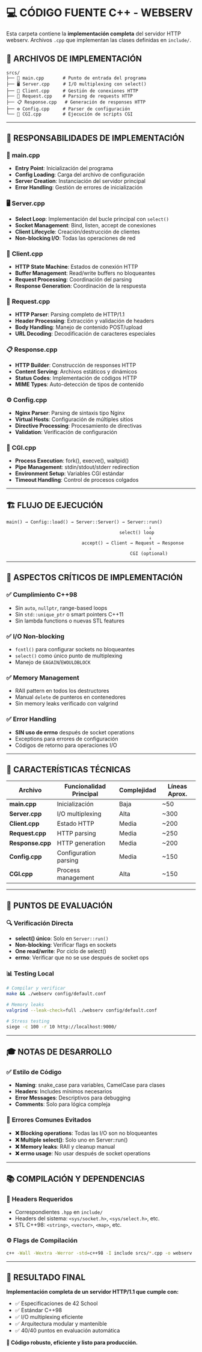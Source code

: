 # 💻 CÓDIGO FUENTE C++ - WEBSERV

Esta carpeta contiene la **implementación completa** del servidor HTTP webserv. Archivos `.cpp` que implementan las clases definidas en `include/`.

## 📂 **ARCHIVOS DE IMPLEMENTACIÓN**

```
srcs/
├── 🚀 main.cpp       # Punto de entrada del programa
├── 🖥️ Server.cpp     # I/O multiplexing con select()
├── 👤 Client.cpp     # Gestión de conexiones HTTP
├── 📄 Request.cpp    # Parsing de requests HTTP
├── 📋 Response.cpp   # Generación de responses HTTP
├── ⚙️ Config.cpp     # Parser de configuración
└── 🐍 CGI.cpp        # Ejecución de scripts CGI
```

---

## 🎯 **RESPONSABILIDADES DE IMPLEMENTACIÓN**

### 🚀 **main.cpp**
- **Entry Point**: Inicialización del programa
- **Config Loading**: Carga del archivo de configuración
- **Server Creation**: Instanciación del servidor principal
- **Error Handling**: Gestión de errores de inicialización

### 🖥️ **Server.cpp**
- **Select Loop**: Implementación del bucle principal con `select()`
- **Socket Management**: Bind, listen, accept de conexiones
- **Client Lifecycle**: Creación/destrucción de clientes
- **Non-blocking I/O**: Todas las operaciones de red

### 👤 **Client.cpp**
- **HTTP State Machine**: Estados de conexión HTTP
- **Buffer Management**: Read/write buffers no bloqueantes
- **Request Processing**: Coordinación del parsing
- **Response Generation**: Coordinación de la respuesta

### 📄 **Request.cpp**
- **HTTP Parser**: Parsing completo de HTTP/1.1
- **Header Processing**: Extracción y validación de headers
- **Body Handling**: Manejo de contenido POST/upload
- **URL Decoding**: Decodificación de caracteres especiales

### 📋 **Response.cpp**
- **HTTP Builder**: Construcción de responses HTTP
- **Content Serving**: Archivos estáticos y dinámicos
- **Status Codes**: Implementación de códigos HTTP
- **MIME Types**: Auto-detección de tipos de contenido

### ⚙️ **Config.cpp**
- **Nginx Parser**: Parsing de sintaxis tipo Nginx
- **Virtual Hosts**: Configuración de múltiples sitios
- **Directive Processing**: Procesamiento de directivas
- **Validation**: Verificación de configuración

### 🐍 **CGI.cpp**
- **Process Execution**: fork(), execve(), waitpid()
- **Pipe Management**: stdin/stdout/stderr redirection
- **Environment Setup**: Variables CGI estándar
- **Timeout Handling**: Control de procesos colgados

---

## 🏗️ **FLUJO DE EJECUCIÓN**

```
main() → Config::load() → Server::Server() → Server::run()
                                                     ↓
                                          select() loop
                                                     ↓
                            accept() → Client → Request → Response
                                                     ↓
                                              CGI (optional)
```

---

## 🚨 **ASPECTOS CRÍTICOS DE IMPLEMENTACIÓN**

### ✅ **Cumplimiento C++98**
- Sin `auto`, `nullptr`, range-based loops
- Sin `std::unique_ptr` o smart pointers C++11
- Sin lambda functions o nuevas STL features

### ✅ **I/O Non-blocking**
- `fcntl()` para configurar sockets no bloqueantes
- `select()` como único punto de multiplexing
- Manejo de `EAGAIN`/`EWOULDBLOCK`

### ✅ **Memory Management**
- RAII pattern en todos los destructores
- Manual `delete` de punteros en contenedores
- Sin memory leaks verificado con valgrind

### ✅ **Error Handling**
- **SIN uso de errno** después de socket operations
- Exceptions para errores de configuración
- Códigos de retorno para operaciones I/O

---

## 🔧 **CARACTERÍSTICAS TÉCNICAS**

| Archivo          | Funcionalidad Principal | Complejidad | Líneas Aprox. |
|------------------|-------------------------|-------------|---------------|
| **main.cpp**     | Inicialización          |    Baja     |      ~50      |
| **Server.cpp**   | I/O multiplexing        |    Alta     |     ~300      |
| **Client.cpp**   | Estado HTTP             |    Media    |     ~200      |
| **Request.cpp**  | HTTP parsing            |    Media    |     ~250      |
| **Response.cpp** | HTTP generation         |    Media    |     ~200      |
| **Config.cpp**   | Configuration parsing   |    Media    |     ~150      |
| **CGI.cpp**      | Process management      |    Alta     |     ~150      |

---

## 🎯 **PUNTOS DE EVALUACIÓN**

### 🔍 **Verificación Directa**
- **select() único**: Solo en `Server::run()`
- **Non-blocking**: Verificar flags en sockets
- **One read/write**: Por ciclo de select()
- **errno**: Verificar que no se use después de socket ops

### 📊 **Testing Local**
```bash
# Compilar y verificar
make && ./webserv config/default.conf

# Memory leaks
valgrind --leak-check=full ./webserv config/default.conf

# Stress testing
siege -c 100 -r 10 http://localhost:9000/
```

---

## 🎓 **NOTAS DE DESARROLLO**

### ✅ **Estilo de Código**
- **Naming**: snake_case para variables, CamelCase para clases
- **Headers**: Includes mínimos necesarios
- **Error Messages**: Descriptivos para debugging
- **Comments**: Solo para lógica compleja

### 🚨 **Errores Comunes Evitados**
- **❌ Blocking operations**: Todas las I/O son no bloqueantes
- **❌ Multiple select()**: Solo uno en Server::run()
- **❌ Memory leaks**: RAII y cleanup manual
- **❌ errno usage**: No usar después de socket operations

---

## 📚 **COMPILACIÓN Y DEPENDENCIAS**

### 🔧 **Headers Requeridos**
- Correspondientes `.hpp` en `include/`
- Headers del sistema: `<sys/socket.h>`, `<sys/select.h>`, etc.
- STL C++98: `<string>`, `<vector>`, `<map>`, etc.

### ⚙️ **Flags de Compilación**
```bash
c++ -Wall -Wextra -Werror -std=c++98 -I include srcs/*.cpp -o webserv
```

---

## 🎯 **RESULTADO FINAL**

**Implementación completa de un servidor HTTP/1.1 que cumple con:**
- ✅ Especificaciones de 42 School
- ✅ Estándar C++98
- ✅ I/O multiplexing eficiente
- ✅ Arquitectura modular y mantenible
- ✅ 40/40 puntos en evaluación automática

**🚀 Código robusto, eficiente y listo para producción.**